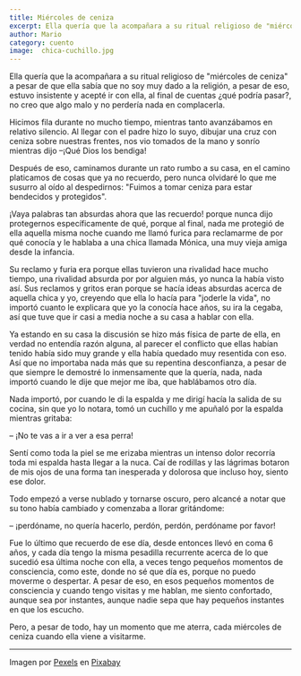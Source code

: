 ```yaml
---
title: Miércoles de ceniza
excerpt: Ella quería que la acompañara a su ritual religioso de "miércoles de ceniza" a pesar de que ella sabía que no soy muy dado a la religión, a pesar de eso, estuvo insistente y acepté ir con ella, al final de cuentas ¿qué podría pasar?, no creo que algo malo y no perdería nada en complacerla.  
author: Mario
category: cuento
image:  chica-cuchillo.jpg
---
```


Ella quería que la acompañara a su ritual religioso de "miércoles de ceniza" a pesar de que ella sabía que no soy muy dado a la religión, a pesar de eso, estuvo insistente y acepté ir con ella, al final de cuentas ¿qué podría pasar?, no creo que algo malo y no perdería nada en complacerla.   

Hicimos fila durante no mucho tiempo, mientras tanto avanzábamos en relativo silencio. Al llegar con el padre hizo lo suyo, dibujar una cruz con ceniza sobre nuestras frentes, nos vio tomados de la mano y sonrío mientras dijo –¡Qué Dios los bendiga!  

Después de eso, caminamos durante un rato rumbo a su casa, en el camino platicamos de cosas que ya no recuerdo, pero nunca olvidaré lo que me susurro al oído al despedirnos: "Fuimos a tomar ceniza para estar bendecidos y protegidos".   

¡Vaya palabras tan absurdas ahora que las recuerdo! porque  nunca dijo protegernos específicamente de qué, porque al final, nada me protegió de ella aquella misma noche cuando me llamó furica para reclamarme de por qué conocía y le hablaba a una chica llamada Mónica, una muy vieja amiga desde la infancia.  

Su reclamo y furia era porque ellas tuvieron una rivalidad hace mucho tiempo, una rivalidad absurda por por alguien más, yo nunca la había visto así. Sus reclamos y gritos eran porque se hacía ideas absurdas acerca de aquella chica y yo, creyendo que ella lo hacía para "joderle la vida", no importó cuanto le explicara que yo la conocía hace años, su ira la cegaba, así que tuve que ir casi a media noche a su casa a hablar con ella.   

Ya estando en su casa la discusión se hizo más física de parte de ella, en verdad no entendía razón alguna, al parecer el conflicto que ellas habían tenido había sido muy grande y ella había quedado muy resentida con eso. Así que no importaba nada más que su repentina desconfianza, a pesar de que siempre le demostré lo inmensamente que la quería, nada, nada importó cuando le dije que mejor me iba, que hablábamos otro día.   
    
Nada importó, por cuando le di la espalda y me dirigí hacía la salida de su cocina, sin que yo lo notara, tomó un cuchillo y me apuñaló por la espalda mientras gritaba:   

– ¡No te vas a ir a ver a esa perra!  

Sentí como toda la piel se me erizaba mientras un intenso dolor recorría toda mi espalda hasta llegar a la nuca. Caí de rodillas y las lágrimas botaron de mis ojos de una forma tan inesperada y dolorosa que incluso hoy, siento ese dolor.   

Todo empezó a verse nublado y tornarse oscuro, pero alcancé a notar que su tono había cambiado y comenzaba a llorar gritándome:   

– ¡perdóname, no quería hacerlo, perdón, perdón, perdóname por favor!  

Fue lo último que recuerdo de ese día, desde entonces llevó en coma 6 años, y cada día tengo la misma pesadilla recurrente acerca de lo que sucedió esa última noche con ella, a veces tengo pequeños momentos de consciencia, como este, donde no sé que día es, porque no puedo moverme o despertar. A pesar de eso, en esos pequeños momentos de consciencia y cuando tengo visitas y me hablan, me siento confortado, aunque sea por instantes, aunque nadie sepa que hay pequeños instantes en que los escucho.   

Pero, a pesar de todo, hay un momento que me aterra, cada miércoles de ceniza cuando ella viene a visitarme.

***

Imagen por [Pexels](https://pixabay.com/es/users/pexels-2286921/) en [Pixabay](https://pixaba.com/)
